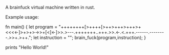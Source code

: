 A brainfuck virtual machine written in rust.

Example usage:

fn main() {
    let program = "++++++++[>++++[>++>+++>+++>+<<<<-]>+>+>->>+[<]<-]>>.>---.+++++++..+++.>>.<-.<.+++.------.--------.>>+.>++.";
    let instruction = "";
    brain_fuck(program,instruction);
}

prints "Hello World!"

